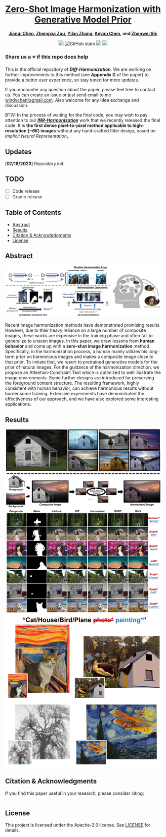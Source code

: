 <div align="center">

<h1><a href="https://arxiv.org/abs/2307.08182">Zero-Shot Image Harmonization with Generative Model Prior</a></h1>

**[Jianqi Chen](https://windvchen.github.io/), [Zhengxia Zou](https://scholar.google.com.hk/citations?hl=en&user=DzwoyZsAAAAJ), [Yilan Zhang](https://scholar.google.com.hk/citations?hl=en&user=wZ4M4ecAAAAJ), [Keyan Chen](https://scholar.google.com.hk/citations?hl=en&user=5RF4ia8AAAAJ), and [Zhenwei Shi](https://scholar.google.com.hk/citations?hl=en&user=kNhFWQIAAAAJ)**

![](https://komarev.com/ghpvc/?username=windvchenDiff-Harmonization&label=visitors)
![GitHub stars](https://badgen.net/github/stars/windvchen/Diff-Harmonization)
[![](https://img.shields.io/badge/license-Apache--2.0-blue)](#License)
[![](https://img.shields.io/badge/arXiv-2307.08182-b31b1b.svg)](https://arxiv.org/abs/2307.08182)

</div>

### Share us a :star: if this repo does help

This is the official repository of ***Diff-Harmonization***. We are working on further improvements to this method (see **Appendix D** of the paper) to provide a better user experience, so stay tuned for more updates.

If you encounter any question about the paper, please feel free to contact us. You can create an issue or just send email to me windvchen@gmail.com. Also welcome for any idea exchange and discussion.

BTW:
In the process of waiting for the final code, you may wish to pay attention to our [***INR-Harmonization***](https://github.com/WindVChen/INR-Harmonization) work that we recently released the final code. It is **the first dense pixel-to-pixel method applicable to high-resolution (*~6K*) images** without any hand-crafted filter design, based on *Implicit Neural Representation*,.

## Updates

[**07/18/2023**] Repository init.

## TODO
- [ ] Code release
- [ ] Gradio release

## Table of Contents

- [Abstract](#Abstract)
- [Results](#Results)
- [Citation & Acknowledgments](#Citation-&-Acknowledgments)
- [License](#License)


## Abstract

![DiffHarmon's framework](assets/network.png)

Recent image harmonization methods have demonstrated promising results. However, due to their heavy reliance on a large number of composite images, these works are expensive in the training phase and often fail to generalize to unseen images. In this paper, we draw lessons from **human behavior** and come up with a **zero-shot image harmonization** method. Specifically, in the harmonization process, a human mainly utilizes his long-term prior on harmonious images and makes a composite image close to that prior. To imitate that, we resort to pretrained generative models for the prior of natural images. For the guidance of the harmonization direction, we propose an Attention-Constraint Text which is optimized to well illustrate the image environments. Some further designs are introduced for preserving the foreground content structure. The resulting framework, highly consistent with human behavior, can achieve harmonious results without burdensome training. Extensive experiments have demonstrated the effectiveness of our approach, and we have also explored some interesting applications.

## Results

![Visual comparisons](assets/visualizations.png#pic_center)
![Visual comparisons2](assets/visualizations2.png#pic_center)
![Visual comparisons3](assets/visualizations3.png#pic_center)

## Citation & Acknowledgments
If you find this paper useful in your research, please consider citing:
```

```

## License
This project is licensed under the Apache-2.0 license. See [LICENSE](LICENSE) for details.